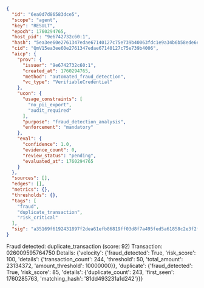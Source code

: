 ```json
{
  "id": "6ea0d7d86583dce5",
  "scope": "agent",
  "key": "RESULT",
  "epoch": 1760294765,
  "host_pid": "9e6742732c60:1",
  "hash": "5ea3ee60e2761347edae67140127c75e739b40063fdc1e9a34b6b58ede6ee3a4",
  "cid": "QmV15ea3ee60e2761347edae67140127c75e739b4006",
  "aicp": {
    "prov": {
      "issuer": "9e6742732c60:1",
      "created_at": 1760294765,
      "method": "automated_fraud_detection",
      "vc_type": "VerifiableCredential"
    },
    "ucon": {
      "usage_constraints": [
        "no_pii_export",
        "audit_required"
      ],
      "purpose": "fraud_detection_analysis",
      "enforcement": "mandatory"
    },
    "eval": {
      "confidence": 1.0,
      "evidence_count": 0,
      "review_status": "pending",
      "evaluated_at": 1760294765
    }
  },
  "sources": [],
  "edges": [],
  "metrics": {},
  "thresholds": {},
  "tags": [
    "fraud",
    "duplicate_transaction",
    "risk_critical"
  ],
  "sig": "a35169f6192431897f2dea61efb86819ff03d8f7a495fed5a61858c2e3f2fe60"
}
```

Fraud detected: duplicate_transaction (score: 92)
Transaction: 026009595764750
Details: {'velocity': {'fraud_detected': True, 'risk_score': 100, 'details': {'transaction_count': 244, 'threshold': 50, 'total_amount': 23134372, 'amount_threshold': 10000000}}, 'duplicate': {'fraud_detected': True, 'risk_score': 85, 'details': {'duplicate_count': 243, 'first_seen': 1760285763, 'matching_hash': '81dd493231a1d242'}}}